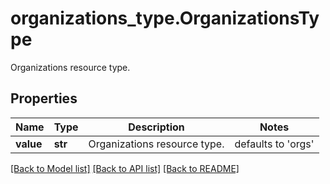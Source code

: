 # organizations_type.OrganizationsType

Organizations resource type.
## Properties
Name | Type | Description | Notes
------------ | ------------- | ------------- | -------------
**value** | **str** | Organizations resource type. | defaults to 'orgs'

[[Back to Model list]](README.md#documentation-for-models) [[Back to API list]](README.md#documentation-for-api-endpoints) [[Back to README]](README.md)


